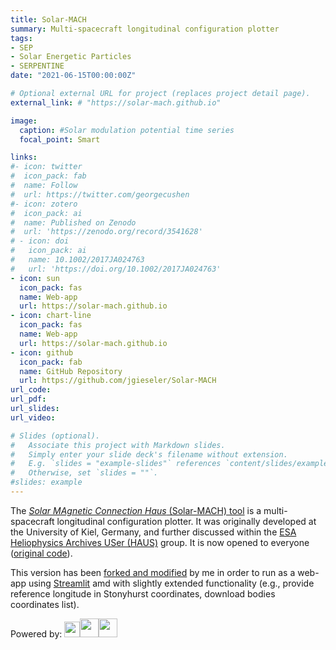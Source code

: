 ```yaml
---
title: Solar-MACH
summary: Multi-spacecraft longitudinal configuration plotter
tags:
- SEP
- Solar Energetic Particles
- SERPENTINE
date: "2021-06-15T00:00:00Z"

# Optional external URL for project (replaces project detail page).
external_link: # "https://solar-mach.github.io"

image:
  caption: #Solar modulation potential time series
  focal_point: Smart

links:
#- icon: twitter
#  icon_pack: fab
#  name: Follow
#  url: https://twitter.com/georgecushen
#- icon: zotero
#  icon_pack: ai
#  name: Published on Zenodo
#  url: 'https://zenodo.org/record/3541628'
# - icon: doi
#   icon_pack: ai
#   name: 10.1002/2017JA024763
#   url: 'https://doi.org/10.1002/2017JA024763'
- icon: sun
  icon_pack: fas
  name: Web-app
  url: https://solar-mach.github.io
- icon: chart-line
  icon_pack: fas
  name: Web-app
  url: https://solar-mach.github.io
- icon: github
  icon_pack: fab
  name: GitHub Repository
  url: https://github.com/jgieseler/Solar-MACH
url_code: 
url_pdf: 
url_slides: 
url_video: 

# Slides (optional).
#   Associate this project with Markdown slides.
#   Simply enter your slide deck's filename without extension.
#   E.g. `slides = "example-slides"` references `content/slides/example-slides.md`.
#   Otherwise, set `slides = ""`.
#slides: example
---
```


The [*Solar MAgnetic Connection Haus* (Solar-MACH) tool](https://solar-mach.github.io) is a multi-spacecraft longitudinal configuration plotter. It was originally developed at the University of Kiel, Germany, and further discussed within the [ESA Heliophysics Archives USer (HAUS)](https://www.cosmos.esa.int/web/esdc/archives-user-groups/heliophysics) group. It is now opened to everyone ([original code](https://github.com/esdc-esac-esa-int/Solar-MACH)).

This version has been [forked and modified](https://github.com/jgieseler/Solar-MACH) by me in order to run as a web-app using [Streamlit](https://streamlit.io) amd with slightly extended functionality (e.g., provide reference longitude in Stonyhurst coordinates, download bodies coordinates list).

Powered by: [<img src="https://matplotlib.org/stable/_static/logo2_compressed.svg" height="25">](https://matplotlib.org)[<img src="https://streamlit.io/images/brand/streamlit-logo-secondary-colormark-darktext.svg" height="30">](https://streamlit.io)[<img src="https://raw.githubusercontent.com/sunpy/sunpy-logo/master/generated/sunpy_logo_landscape.svg" height="30">](https://sunpy.org)